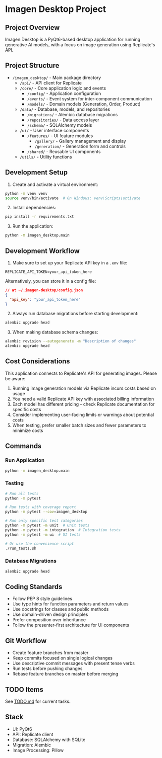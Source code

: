 # Imagen Desktop Project

## Project Overview
Imagen Desktop is a PyQt6-based desktop application for running generative AI models, with a focus on image generation using Replicate's API.

## Project Structure
- `/imagen_desktop/` - Main package directory
  - `/api/` - API client for Replicate
  - `/core/` - Core application logic and events
    - `/config/` - Application configuration
    - `/events/` - Event system for inter-component communication
    - `/models/` - Domain models (Generation, Order, Product)
  - `/data/` - Database, models, and repositories
    - `/migrations/` - Alembic database migrations
    - `/repositories/` - Data access layer
    - `/schema/` - SQLAlchemy models
  - `/ui/` - User interface components
    - `/features/` - UI feature modules
      - `/gallery/` - Gallery management and display
      - `/generation/` - Generation form and controls
    - `/shared/` - Reusable UI components
  - `/utils/` - Utility functions

## Development Setup
1. Create and activate a virtual environment:
```bash
python -m venv venv
source venv/bin/activate  # On Windows: venv\Scripts\activate
```

2. Install dependencies:
```bash
pip install -r requirements.txt
```

3. Run the application:
```bash
python -m imagen_desktop.main
```

## Development Workflow
1. Make sure to set up your Replicate API key in a `.env` file:
```
REPLICATE_API_TOKEN=your_api_token_here
```
   
   Alternatively, you can store it in a config file:
   ```json
   // at ~/.imagen-desktop/config.json
   {
     "api_key": "your_api_token_here"
   }
   ```

2. Always run database migrations before starting development:
```bash
alembic upgrade head
```

3. When making database schema changes:
```bash
alembic revision --autogenerate -m "Description of changes"
alembic upgrade head
```

## Cost Considerations
This application connects to Replicate's API for generating images. Please be aware:

1. Running image generation models via Replicate incurs costs based on usage
2. You need a valid Replicate API key with associated billing information
3. Each model has different pricing - check Replicate documentation for specific costs
4. Consider implementing user-facing limits or warnings about potential costs
5. When testing, prefer smaller batch sizes and fewer parameters to minimize costs

## Commands
### Run Application
```bash
python -m imagen_desktop.main
```

### Testing
```bash
# Run all tests
python -m pytest

# Run tests with coverage report
python -m pytest --cov=imagen_desktop

# Run only specific test categories
python -m pytest -m unit  # Unit tests
python -m pytest -m integration  # Integration tests
python -m pytest -m ui  # UI tests

# Or use the convenience script
./run_tests.sh
```

### Database Migrations
```bash
alembic upgrade head
```

## Coding Standards
- Follow PEP 8 style guidelines
- Use type hints for function parameters and return values
- Use docstrings for classes and public methods
- Use domain-driven design principles
- Prefer composition over inheritance
- Follow the presenter-first architecture for UI components

## Git Workflow
- Create feature branches from master
- Keep commits focused on single logical changes
- Use descriptive commit messages with present tense verbs
- Run tests before pushing changes
- Rebase feature branches on master before merging

## TODO Items
See [TODO.md](./TODO.md) for current tasks.

## Stack
- UI: PyQt6
- API: Replicate client
- Database: SQLAlchemy with SQLite
- Migration: Alembic
- Image Processing: Pillow